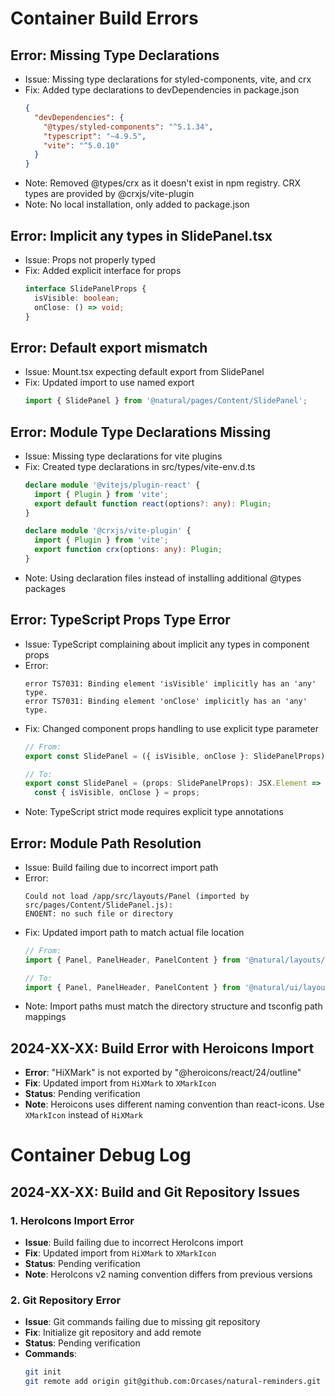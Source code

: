 # Container Build Errors

## Error: Missing Type Declarations
- Issue: Missing type declarations for styled-components, vite, and crx
- Fix: Added type declarations to devDependencies in package.json
  ```json
  {
    "devDependencies": {
      "@types/styled-components": "^5.1.34",
      "typescript": "~4.9.5",
      "vite": "^5.0.10"
    }
  }
  ```
- Note: Removed @types/crx as it doesn't exist in npm registry. CRX types are provided by @crxjs/vite-plugin
- Note: No local installation, only added to package.json

## Error: Implicit any types in SlidePanel.tsx
- Issue: Props not properly typed
- Fix: Added explicit interface for props
  ```typescript
  interface SlidePanelProps {
    isVisible: boolean;
    onClose: () => void;
  }
  ```

## Error: Default export mismatch
- Issue: Mount.tsx expecting default export from SlidePanel
- Fix: Updated import to use named export
  ```typescript
  import { SlidePanel } from '@natural/pages/Content/SlidePanel';
  ```

## Error: Module Type Declarations Missing
- Issue: Missing type declarations for vite plugins
- Fix: Created type declarations in src/types/vite-env.d.ts
  ```typescript
  declare module '@vitejs/plugin-react' {
    import { Plugin } from 'vite';
    export default function react(options?: any): Plugin;
  }
  
  declare module '@crxjs/vite-plugin' {
    import { Plugin } from 'vite';
    export function crx(options: any): Plugin;
  }
  ```
- Note: Using declaration files instead of installing additional @types packages

## Error: TypeScript Props Type Error
- Issue: TypeScript complaining about implicit any types in component props
- Error: 
  ```
  error TS7031: Binding element 'isVisible' implicitly has an 'any' type.
  error TS7031: Binding element 'onClose' implicitly has an 'any' type.
  ```
- Fix: Changed component props handling to use explicit type parameter
  ```typescript
  // From:
  export const SlidePanel = ({ isVisible, onClose }: SlidePanelProps) => {
  
  // To:
  export const SlidePanel = (props: SlidePanelProps): JSX.Element => {
    const { isVisible, onClose } = props;
  ```
- Note: TypeScript strict mode requires explicit type annotations

## Error: Module Path Resolution
- Issue: Build failing due to incorrect import path
- Error:
  ```
  Could not load /app/src/layouts/Panel (imported by src/pages/Content/SlidePanel.js):
  ENOENT: no such file or directory
  ```
- Fix: Updated import path to match actual file location
  ```typescript
  // From:
  import { Panel, PanelHeader, PanelContent } from '@natural/layouts/Panel';
  
  // To:
  import { Panel, PanelHeader, PanelContent } from '@natural/ui/layouts/Panel';
  ```
- Note: Import paths must match the directory structure and tsconfig path mappings

## 2024-XX-XX: Build Error with Heroicons Import
- **Error**: "HiXMark" is not exported by "@heroicons/react/24/outline"
- **Fix**: Updated import from `HiXMark` to `XMarkIcon`
- **Status**: Pending verification
- **Note**: Heroicons uses different naming convention than react-icons. Use `XMarkIcon` instead of `HiXMark`

# Container Debug Log

## 2024-XX-XX: Build and Git Repository Issues

### 1. HeroIcons Import Error
- **Issue**: Build failing due to incorrect HeroIcons import
- **Fix**: Updated import from `HiXMark` to `XMarkIcon`
- **Status**: Pending verification
- **Note**: HeroIcons v2 naming convention differs from previous versions

### 2. Git Repository Error
- **Issue**: Git commands failing due to missing git repository
- **Fix**: Initialize git repository and add remote
- **Status**: Pending verification
- **Commands**:
  ```bash
  git init
  git remote add origin git@github.com:Orcases/natural-reminders.git
  ```
